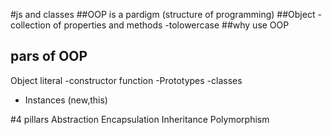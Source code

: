 #js and classes
##OOP is a pardigm (structure of programming)
##Object
-collection of properties and methods
-tolowercase
##why use OOP
## pars of OOP
Object literal
-constructor function
-Prototypes
-classes
- Instances (new,this)

#4 pillars
Abstraction
Encapsulation 
Inheritance
Polymorphism